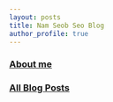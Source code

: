 ```yaml
---
layout: posts
title: Nam Seob Seo Blog
author_profile: true
---
```


<h3><a href="/about">About me</a><h3>
<h3>
  <a href="/posts">All Blog Posts</a>
</h3>
